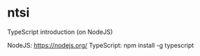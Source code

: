 # ntsi
TypeScript introduction (on NodeJS)

NodeJS: https://nodejs.org/
TypeScript: npm install -g typescript
